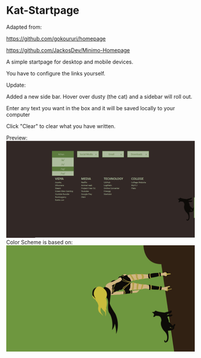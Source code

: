 Kat-Startpage
=============
Adapted from:

  https://github.com/gokoururi/homepage
  
  https://github.com/JackosDev/Minimo-Homepage
  
A simple startpage for desktop and mobile devices.

You have to configure the links yourself.

Update:

  Added a new side bar. Hover over dusty (the cat) and a sidebar will roll out.
  
  Enter any text you want in the box and it will be saved locally to your computer
  
  Click "Clear" to clear what you have written.
  
Preview: 
![Alt text](/preview.png)
Color Scheme is based on:
![Alt text](/gravityrush.png)

